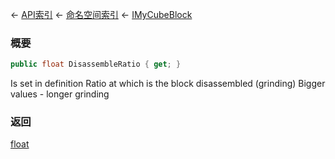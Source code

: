 ← [API索引](Api-Index) ← [命名空间索引](Namespace-Index) ← [IMyCubeBlock](VRage.Game.ModAPI.Ingame.IMyCubeBlock)

### 概要

```csharp
public float DisassembleRatio { get; }
```

Is set in definition Ratio at which is the block disassembled (grinding) Bigger values - longer grinding

### 返回

[float](https://docs.microsoft.com/en-us/dotnet/api/System.Single?view=netframework-4.6)

